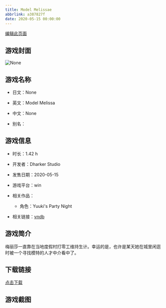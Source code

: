 ```yaml
---
title: Model Melissae
abbrlink: a387827f
date: 2020-05-15 00:00:00
---
```

[编辑此页面](https://github.com/ACG-3/ADV3-source/blob/main/source/_posts/games/Model%20Melissa.md)

## 游戏封面

![None](https://pan.timero.xyz/d/onedrive/img_lib_001/Model%20Melissa_cover.avif)


## 游戏名称

- 日文：None
- 英文：Model Melissa
- 中文：None

- 别名：


## 游戏信息

- 时长：1.42 h
- 开发者：Dharker Studio
- 发售日期：2020-05-15
- 游戏平台：win
- 相关作品：
   - 角色：Yuuki's Party Night

- 相关链接：[vndb](https://vndb.org/v28463)


## 游戏简介

梅丽莎一直靠在当地度假村打零工维持生计。幸运的是，也许是某天她在城里闲逛时被一个寻找模特的人才中介看中了。




## 下载链接

[点击下载](https://pan.timero.xyz/onedrive/adv_lib_001/Model%20Melissa)


## 游戏截图


